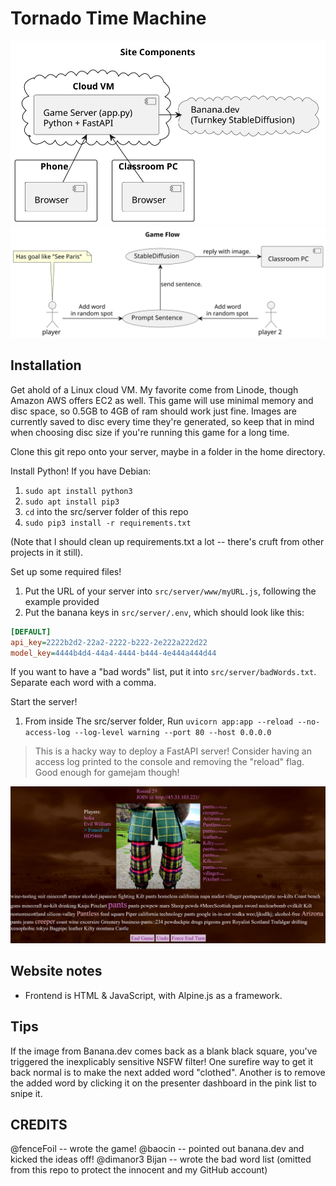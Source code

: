 # Tornado Time Machine

![](doc/sitecomponents.svg)
![](doc/gameflow.svg)

<!--
```plantuml
title Site Components

cloud "Banana.dev\n(Turnkey StableDiffusion)" as banana {

}

cloud "Cloud VM" as cloud {
    [Game Server (app.py)\nPython + FastAPI] as app
}

app -> banana

rectangle Phone as p {
    [Browser] as pb
}

app <-- pb

rectangle "Classroom PC" as pc {
    [Browser] as pcb
}

app <-- pcb
```

```plantuml
title Game Flow
(Prompt Sentence) as prompt
player -> prompt: Add word\nin random spot
"player 2" as p2
prompt <- p2: Add word\nin random spot
prompt -up-> (StableDiffusion): send sentence.
[Classroom PC] as pc
(StableDiffusion)->pc: reply with image.
note top of player: Has goal like "See Paris"

```-->

## Installation

Get ahold of a Linux cloud VM. My favorite come from Linode, though Amazon AWS offers EC2 as well. This game will use minimal memory and disc space, so 0.5GB to 4GB of ram should work just fine. Images are currently saved to disc every time they're generated, so keep that in mind when choosing disc size if you're running this game for a long time.

Clone this git repo onto your server, maybe in a folder in the home directory. 

Install Python! If you have Debian:
1. `sudo apt install python3`
2. `sudo apt install pip3`
3. `cd` into the src/server folder of this repo
4. `sudo pip3 install -r requirements.txt`

(Note that I should clean up requirements.txt a lot -- there's cruft from other projects in it still).

Set up some required files!
1. Put the URL of your server into `src/server/www/myURL.js`, following the example provided
2. Put the banana keys in `src/server/.env`, which should look like this:

```ini
[DEFAULT]
api_key=2222b2d2-22a2-2222-b222-2e222a222d22
model_key=4444b4d4-44a4-4444-b444-4e444a444d44
```

If you want to have a "bad words" list, put it into `src/server/badWords.txt`. Separate each word with a comma. 

Start the server!

1. From inside The src/server folder, Run `uvicorn app:app --reload --no-access-log --log-level warning --port 80 --host 0.0.0.0`

> This is a hacky way to deploy a FastAPI server! Consider having an access log printed to the console and removing the "reload" flag. Good enough for gamejam though!

![](doc/Screenshot%202022-11-06%20at%2019-01-05%20Driftgame%20Presenter.png)

## Website notes

* Frontend is HTML & JavaScript, with Alpine.js as a framework.

## Tips

If the image from Banana.dev comes back as a blank black square, you've triggered the inexplicably sensitive NSFW filter! One surefire way to get it back normal is to make the next added word "clothed". Another is to remove the added word by clicking it on the presenter dashboard in the pink list to snipe it.

## CREDITS

@fenceFoil -- wrote the game!
@baocin -- pointed out banana.dev and kicked the ideas off!
@dimanor3 Bijan -- wrote the bad word list (omitted from this repo to protect the innocent and my GitHub account)